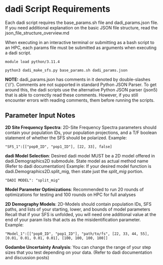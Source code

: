 # dadi Script Requirements
Each dadi script requires the base_params.sh file and dadi_params.json file.
If you need additional explanation on the basic JSON file structure, read the json_file_structure_overview.md

When executing in an interactive terminal or submitting as a bash script to an HPC, each params file must be submitted as arguments when executing a dadi script.

```
module load python/3.11.4

python3 dadi_make_sfs.py base_params.sh dadi_params.json
```

**NOTE:** dadi_params.json has comments in it denoted by double-slashes ('//'). Comments are not supported in standard Python JSON Parser. To get around this, the dadi scripts use the alternative Python JSON parser (json5) that is able to correctly read these comments. However, if you still encounter errors with reading comments, them before running the scripts.

## Parameter Input Notes

**2D Site Frequency Spectra**:
2D-Site Frequency Spectra parameters should contain your population IDs, your population projections, and a T/F boolean statement of whether the SFS should be polarized.
Example:
```
"SFS_1":[["pop0_ID", "pop1_ID"], [22, 33], false]
```

**dadi Model Selection**:
Desired dadi model MUST be a 2D model offered in dadi.Demographics2D submodule. State model as actual method name (Refer to dadi documentation)
Example: If your desired model function is dadi.Demographics2D.split_mig, then state just the *split_mig* portion.
```
"DADI MODEL": "split_mig"
```

**Model Parameter Optimizations**:
Recommended to run 20 rounds of optimizations for testing and 100 rounds on HPC for full analyses

**2D Demography Models**:
2D-Models should contain population IDs, SFS paths, and lists of your starting, lower, and bounds of model parameters
Recall that if your SFS is unfolded, you will need one additional value at the end of your param lists that acts as the misidentification parameter.
    Example: 
```
"Model_1":[["pop0_ID", "pop1_ID"], "path/to/fs", [22, 33, 44, 55], [0.01, 0.01, 0.01, 0.01], [100, 100, 100, 100]]
```
    
**Godambe Uncertainty Analysis**:
You can change the range of your step sizes that you test depending on your data. (Refer to dadi documentation and discussion posts)




